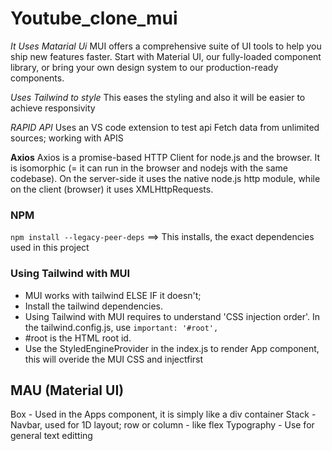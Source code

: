 # Youtube_clone_mui
*It Uses Matarial Ui*
MUI offers a comprehensive suite of UI tools to help you ship new features faster. Start with Material UI, our fully-loaded component library, or bring your own design system to our production-ready components.

*Uses Tailwind to style*
This eases the styling and also it will be easier to achieve responsivity

*RAPID API*
Uses an VS code extension to test api
Fetch data from unlimited sources; working with APIS

**Axios**
Axios is a promise-based HTTP Client for node.js and the browser. It is isomorphic (= it can run in the browser and nodejs with the same codebase). On the server-side it uses the native node.js http module, while on the client (browser) it uses XMLHttpRequests.

### NPM
`npm install --legacy-peer-deps` ==> This installs, the exact dependencies used in this project

### Using Tailwind with MUI
* MUI works with tailwind ELSE IF it doesn't;
* Install the tailwind dependencies.
* Using Tailwind with MUI requires to understand 'CSS injection order'. In the tailwind.config.js, use `important: '#root',`
* #root is the HTML root id.
* Use the StyledEngineProvider in the index.js to render App component, this will overide the MUI CSS and injectfirst
## MAU (Material UI)
Box - Used in the Apps component, it is simply like a div container
Stack - Navbar, used for 1D layout; row or column - like flex
Typography - Use for general text editting

